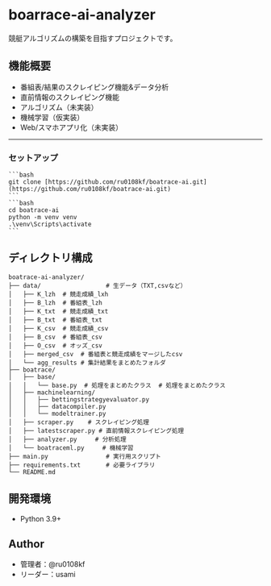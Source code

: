# boarrace-ai-analyzer
競艇アルゴリズムの構築を目指すプロジェクトです。

## 機能概要
- 番組表/結果のスクレイピング機能&データ分析
- 直前情報のスクレイピング機能
- アルゴリズム（未実装）
- 機械学習（仮実装）
- Web/スマホアプリ化（未実装）

---
### セットアップ
    ```bash
    git clone [https://github.com/ru0108kf/boatrace-ai.git](https://github.com/ru0108kf/boatrace-ai.git)
    ```
    ```bash
    cd boatrace-ai
    python -m venv venv
    .\venv\Scripts\activate
    ```
## ディレクトリ構成
```text
boatrace-ai-analyzer/
├── data/                  # 生データ（TXT,csvなど）
│   ├── K_lzh  # 競走成績_lxh
│   ├── B_lzh  # 番組表_lzh
│   ├── K_txt  # 競走成績_txt
│   ├── B_txt  # 番組表_txt
│   ├── K_csv  # 競走成績_csv
│   ├── B_csv  # 番組表_csv
│   ├── O_csv  # オッズ_csv
│   ├── merged_csv  # 番組表と競走成績をマージしたcsv
│   └── agg_results # 集計結果をまとめたフォルダ
├── boatrace/
│   ├── base/
│   │   └── base.py  # 処理をまとめたクラス  # 処理をまとめたクラス
│   ├── machinelearning/
│   │   ├── bettingstrategyevaluator.py
│   │   ├── datacompiler.py
│   │   └── modeltrainer.py
│   ├── scraper.py    # スクレイピング処理
│   ├── latestscraper.py # 直前情報スクレイピング処理
│   ├── analyzer.py     # 分析処理
│   └── boatraceml.py     # 機械学習
├── main.py                # 実行用スクリプト
├── requirements.txt       # 必要ライブラリ
└── README.md
```
## 開発環境
- Python 3.9+

## Author
- 管理者：@ru0108kf
- リーダー：usami
  

